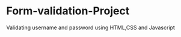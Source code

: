 # Form-validation-Project
Validating username and password using HTML,CSS and Javascript

<html>
    <head>
        <title>
            WELCOME
        </title>
        <link rel="stylesheet" href="stylesheet.css">
    </head>
    <script>
        function validate(){
            var x = document.getElementById("username").value;
            var y = document.getElementById("password").value;

            //code for email validation//
            //let z = document.getElementById("username");
           // let regx = /^([a-zA-Z0-9\.-]+)@([a-z0-9-]+).([a-z]{2,8}).([a-z]{2,3})?$/;
           
            var regx = /^([a-zA-Z0-9\.-]+)@([a-z0-9-]+).([a-z]{2,8}).([a-z]{2,3})?$/;
           
            if(regx.test(x)==true)
                {
                    
                    document.getElementById("error").style.visibility="visible";
                    document.getElementById("error").style.color="green";
                    document.getElementById("error").innerHTML="valid";
                    return true;
                
                }else if(regx.test(x)==false)
                {
                    //alert("invalid");
                    document.getElementById("error").style.visibility="visible";
                    document.getElementById("error").style.color="red";
                    document.getElementById("error").innerHTML="invalid";
                    return false;
                    
                }
            
            
                
                else if(x==""&&y=="")
                {
                    alert("No blank is allowed");
                
                    return false;
                }
                else if(x==y)
                {
                   alert("username and password are the same");
                   return false;
                }
                else if(x.trim()=="")
                {
                   
                    x.style.border="solid 3px red";
                    document.getElementById("errorstyle1").style.visibility="visible";
                    return false;
                }
                else if(y.trim()=="")
                {
                    
                    y.style.border="solid 3px red";
                    document.getElementById("errorstyle2").style.visibility="visible";
                    return false;
                }
                else if(y.trim().length<5)
                {
                    alert("password should be atleast 5 characters");
                    return false;
                }
                
                    else 
                {
                 
                    return true;
                }
            }
            
        
    </script>

    <body>
        <form onsubmit="return validate()" action="support file.html"> //Any html file that has to be opened
      /* creation of sign up box div*/
      <div class="SignUp">
            <h1>WELCOME</h1>
        <div class="inputs">
            <i class="fa fa-user" aria-hidden="true"></i>
            <input type="text" id="username" placeholder="Enter Email ID" required>
            <label id="error" style="color:red; visibility:hidden">INVALID</label> //Optional
            <label id="errorstyle1" style="color:red; visibility:hidden">Fill the box</label>//Optional
        </div><br>
        <div class="inputs">
            <i class="fa fa-lock" aria-hidden="false"></i>
            <input type="password" id="password" placeholder="Enter Password" required>
            <label id="errorstyle2" style="color:red; visibility:hidden">Fill the box</label>
            </div><br>
        <input class="button" type="submit" value="Sign In">
    </div>
        </form>        
    </body>
</html>
